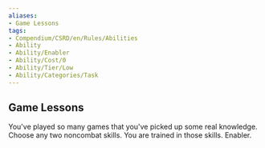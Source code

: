 ```yaml
---
aliases:
- Game Lessons
tags:
- Compendium/CSRD/en/Rules/Abilities
- Ability
- Ability/Enabler
- Ability/Cost/0
- Ability/Tier/Low
- Ability/Categories/Task
---
```


  
## Game Lessons  
You've played so many games that you've picked up some real knowledge. Choose any two noncombat skills. You are trained in those skills. Enabler.